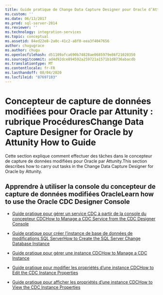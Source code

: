 ```yaml
---
title: Guide pratique de Change Data Capture Designer pour Oracle d’Attunity | Microsoft Docs
ms.custom: ''
ms.date: 06/13/2017
ms.prod: sql-server-2014
ms.reviewer: ''
ms.technology: integration-services
ms.topic: conceptual
ms.assetid: 84ed22e8-2a0c-41c2-a8f0-eea3f4047656
author: chugugrace
ms.author: chugu
ms.openlocfilehash: d51109afca690b74828ae0685979e86f21020350
ms.sourcegitcommit: ad4d92dce894592a259721a1571b1d8736abacdb
ms.translationtype: MT
ms.contentlocale: fr-FR
ms.lasthandoff: 08/04/2020
ms.locfileid: "87697103"
---
```

# <a name="change-data-capture-designer-for-oracle-by-attunity-how-to-guide"></a><span data-ttu-id="2d368-102">Concepteur de capture de données modifiées pour Oracle par Attunity : rubrique Procédures</span><span class="sxs-lookup"><span data-stu-id="2d368-102">Change Data Capture Designer for Oracle by Attunity How to Guide</span></span>
  <span data-ttu-id="2d368-103">Cette section explique comment effectuer des tâches dans le concepteur de capture de données modifiées pour Oracle par Attunity.</span><span class="sxs-lookup"><span data-stu-id="2d368-103">This section describes how to carry out tasks in the Change Data Capture Designer for Oracle by Attunity.</span></span>  
  
## <a name="learn-how-to-use-the-oracle-cdc-designer-console"></a><span data-ttu-id="2d368-104">Apprendre à utiliser la console du concepteur de capture de données modifiées Oracle</span><span class="sxs-lookup"><span data-stu-id="2d368-104">Learn how to use the Oracle CDC Designer Console</span></span>  
  
-   [<span data-ttu-id="2d368-105">Guide pratique pour gérer un service CDC à partir de la console du concepteur CDC</span><span class="sxs-lookup"><span data-stu-id="2d368-105">How to Manage a CDC Service from the CDC Designer Console</span></span>](how-to-manage-a-cdc-service-from-the-cdc-designer-console.md)  
  
-   [<span data-ttu-id="2d368-106">Guide pratique pour créer l’instance de base de données de modifications SQL Server</span><span class="sxs-lookup"><span data-stu-id="2d368-106">How to Create the SQL Server Change Database Instance</span></span>](how-to-create-the-sql-server-change-database-instance.md)  
  
-   [<span data-ttu-id="2d368-107">Guide pratique pour gérer une instance CDC</span><span class="sxs-lookup"><span data-stu-id="2d368-107">How to Manage a CDC Instance</span></span>](manage-a-cdc-instance.md)  
  
-   [<span data-ttu-id="2d368-108">Guide pratique pour modifier les propriétés d’une instance CDC</span><span class="sxs-lookup"><span data-stu-id="2d368-108">How to Edit the CDC Instance Properties</span></span>](how-to-edit-the-cdc-instance-properties.md)  
  
-   [<span data-ttu-id="2d368-109">Guide pratique pour afficher les propriétés d’une instance CDC</span><span class="sxs-lookup"><span data-stu-id="2d368-109">How to View the CDC Instance Properties</span></span>](how-to-view-the-cdc-instance-properties.md)  
  
  
